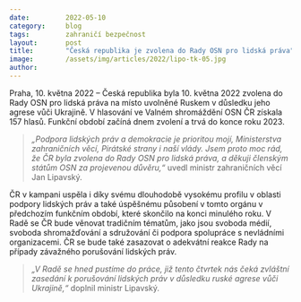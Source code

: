 ```yaml
---
date:         2022-05-10
category:     blog
tags:         zahraničí bezpečnost
layout:       post
title:        "Česká republika je zvolena do Rady OSN pro lidská práva"
image:        /assets/img/articles/2022/lipo-tk-05.jpg
author:       
---
```


Praha, 10. května 2022 – Česká republika byla 10. května 2022 zvolena do Rady OSN pro lidská práva na místo uvolněné Ruskem v důsledku jeho agrese vůči Ukrajině. V hlasování ve Valném shromáždění OSN ČR získala 157 hlasů. Funkční období začíná dnem zvolení a trvá do konce roku 2023.

> *„Podpora lidských práv a demokracie je prioritou mojí, Ministerstva zahraničních věcí, Pirátské strany i naší vlády. Jsem proto moc rád, že ČR byla zvolena do Rady OSN pro lidská práva, a děkuji členským státům OSN za projevenou důvěru,“* uvedl ministr zahraničních věcí Jan Lipavský.

ČR v kampani uspěla i díky svému dlouhodobě vysokému profilu v oblasti podpory lidských práv a také úspěšnému působení v tomto orgánu v předchozím funkčním období, které skončilo na konci minulého roku. V Radě se ČR bude věnovat tradičním tématům, jako jsou svoboda médií, svoboda shromažďování a sdružování či podpora spolupráce s nevládními organizacemi. ČR se bude také zasazovat o adekvátní reakce Rady na případy závažného porušování lidských práv.

> *„V Radě se hned pustíme do práce, již tento čtvrtek nás čeká zvláštní zasedání k porušování lidských práv v důsledku ruské agrese vůči Ukrajině,“* doplnil ministr Lipavský.

